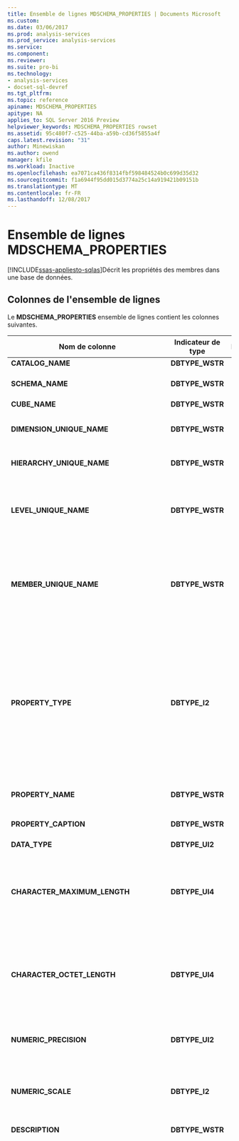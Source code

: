 ```yaml
---
title: Ensemble de lignes MDSCHEMA_PROPERTIES | Documents Microsoft
ms.custom: 
ms.date: 03/06/2017
ms.prod: analysis-services
ms.prod_service: analysis-services
ms.service: 
ms.component: 
ms.reviewer: 
ms.suite: pro-bi
ms.technology:
- analysis-services
- docset-sql-devref
ms.tgt_pltfrm: 
ms.topic: reference
apiname: MDSCHEMA_PROPERTIES
apitype: NA
applies_to: SQL Server 2016 Preview
helpviewer_keywords: MDSCHEMA_PROPERTIES rowset
ms.assetid: 95c480f7-c525-44ba-a59b-cd36f5855a4f
caps.latest.revision: "31"
author: Minewiskan
ms.author: owend
manager: kfile
ms.workload: Inactive
ms.openlocfilehash: ea7071ca436f8314fbf598484524b0c699d35d32
ms.sourcegitcommit: f1a6944f95dd015d3774a25c14a919421b09151b
ms.translationtype: MT
ms.contentlocale: fr-FR
ms.lasthandoff: 12/08/2017
---
```

# <a name="mdschemaproperties-rowset"></a>Ensemble de lignes MDSCHEMA_PROPERTIES
[!INCLUDE[ssas-appliesto-sqlas](../../../includes/ssas-appliesto-sqlas.md)]Décrit les propriétés des membres dans une base de données.  
  
## <a name="rowset-columns"></a>Colonnes de l'ensemble de lignes  
 Le **MDSCHEMA_PROPERTIES** ensemble de lignes contient les colonnes suivantes.  
  
|Nom de colonne|Indicateur de type|Longueur| Description|  
|-----------------|--------------------|------------|-----------------|  
|**CATALOG_NAME**|**DBTYPE_WSTR**||Nom de la base de données.|  
|**SCHEMA_NAME**|**DBTYPE_WSTR**||Nom du schéma auquel appartient cette propriété. **NULL** si le fournisseur ne prend pas en charge les schémas.|  
|**CUBE_NAME**|**DBTYPE_WSTR**||Nom du cube.|  
|**DIMENSION_UNIQUE_NAME**|**DBTYPE_WSTR**||Le nom unique de la dimension. Pour les fournisseurs qui produisent des noms uniques par qualification, chaque composant du nom est délimité.|  
|**HIERARCHY_UNIQUE_NAME**|**DBTYPE_WSTR**||Nom unique de la hiérarchie. Pour les fournisseurs qui produisent des noms uniques par qualification, chaque composant du nom est délimité.|  
|**LEVEL_UNIQUE_NAME**|**DBTYPE_WSTR**||Nom unique du niveau auquel appartient cette propriété. Si le fournisseur ne prend pas en charge les niveaux nommés, elle doit retourner la **DIMENSION_UNIQUE_NAME** valeur pour ce champ. Pour les fournisseurs qui produisent des noms uniques par qualification, chaque composant du nom est délimité.|  
|**MEMBER_UNIQUE_NAME**|**DBTYPE_WSTR**||Nom unique du membre auquel appartient cette propriété. Utilisé pour les magasins de données qui ne prennent pas en charge les niveaux nommés ou qui ont des propriétés sur une base membre-par-membre. Si la propriété s’applique à tous les membres d’un niveau, cette colonne est **NULL**. Pour les fournisseurs qui produisent des noms uniques par qualification, chaque composant du nom est délimité.|  
|**PROPERTY_TYPE**|**DBTYPE_I2**||Bitmap qui spécifie le type de la propriété :<br /><br /> **MDPROP_MEMBER** (**1**) identifie une propriété d’un membre. Cette propriété peut être utilisée dans la clause DIMENSION PROPERTIES de l'instruction SELECT.<br /><br /> **MDPROP_CELL** (**2**) identifie une propriété d’une cellule. Cette propriété peut être utilisée dans la clause CELL PROPERTIES qui apparaît à la fin de l'instruction SELECT.<br /><br /> **MDPROP_SYSTEM** (**4**) identifie une propriété interne.<br /><br /> **MDPROP_BLOB** (**8**) identifie une propriété qui contient un objet binaire volumineux (blob).|  
|**PROPERTY_NAME**|**DBTYPE_WSTR**||Nom de la propriété. Si la clé pour la propriété est le même que le nom de la propriété, **PROPERTY_NAME** sera vide.|  
|**PROPERTY_CAPTION**|**DBTYPE_WSTR**||Étiquette ou légende associée à la propriété, essentiellement à des fins d’affichage. Retourne **PROPERTY_NAME** si une légende n’existe pas.|  
|**DATA_TYPE**|**DBTYPE_UI2**||Type de données de la propriété.|  
|**CHARACTER_MAXIMUM_LENGTH**|**DBTYPE_UI4**||Longueur maximale possible de la propriété, s'il s'agit d'un caractère, d'une donnée binaire ou de type bit.<br /><br /> Zéro indique qu'il n'existe pas de longueur maximale définie.<br /><br /> Retourne **NULL** pour tous les autres types de données.|  
|**CHARACTER_OCTET_LENGTH**|**DBTYPE_UI4**||Longueur maximale possible (en octets) de la propriété, s'il s'agit d'un caractère ou d'une donnée binaire.<br /><br /> Zéro indique qu'il n'existe pas de longueur maximale définie.<br /><br /> Retourne **NULL** pour tous les autres types de données.|  
|**NUMERIC_PRECISION**|**DBTYPE_UI2**||Précision maximale de la propriété, s'il s'agit d'un type de données numérique.<br /><br /> Retourne **NULL** pour tous les autres types de données.|  
|**NUMERIC_SCALE**|**DBTYPE_I2**||Le nombre de chiffres à droite de la virgule décimale, s’il s’agit un **DBTYPE_NUMERIC** ou **DBTYPE_DECIMAL** type.<br /><br /> Retourne **NULL** pour tous les autres types de données.|  
|**DESCRIPTION**|**DBTYPE_WSTR**||Description explicite de la propriété. **NULL** si aucune description n’existe.|  
|**PROPERTY_CONTENT_TYPE**|**DBTYPE_I2**||Le type de la propriété. Il peut s'agir de l'une des énumérations suivantes :<br /><br /> **MD_PROPTYPE_REGULAR** (**0 x 00**)<br /><br /> **MD_PROPTYPE_ID** (**0 x 01**)<br /><br /> **MD_PROPTYPE_RELATION_TO_PARENT** (**0 x 02**)<br /><br /> **MD_PROPTYPE_ROLLUP_OPERATOR** (**0 x 03**)<br /><br /> **MD_PROPTYPE_ORG_TITLE** (**0 x 11**)<br /><br /> **MD_PROPTYPE_CAPTION** (**0 x 21**)<br /><br /> **MD_PROPTYPE_CAPTION_SHORT** (**0 x 22**)<br /><br /> **MD_PROPTYPE_CAPTION_DESCRIPTION** (**0 x 23**)<br /><br /> **MD_PROPTYPE_CAPTION_ABREVIATION** (**0 x 24**)<br /><br /> **MD_PROPTYPE_WEB_URL** (**0 x 31**)<br /><br /> **MD_PROPTYPE_WEB_HTML** (**0 x 32**)<br /><br /> **MD_PROPTYPE_WEB_XML_OR_XSL** (**0 x 33**)<br /><br /> **MD_PROPTYPE_WEB_MAIL_ALIAS** (**0 x 34**)<br /><br /> **MD_PROPTYPE_ADDRESS** (**0 x 41**)<br /><br /> **MD_PROPTYPE_ADDRESS_STREET** (**0 x 42**)<br /><br /> **MD_PROPTYPE_ADDRESS_HOUSE** (**0 x 43**)<br /><br /> **MD_PROPTYPE_ADDRESS_CITY** (**0 x 44**)<br /><br /> **MD_PROPTYPE_ADDRESS_STATE_OR_PROVINCE** (**0 x 45**)<br /><br /> **MD_PROPTYPE_ADDRESS_ZIP** (**0 x 46**)<br /><br /> **MD_PROPTYPE_ADDRESS_QUARTER** (**0 x 47**)<br /><br /> **MD_PROPTYPE_ADDRESS_COUNTRY** (**0 x 48**)<br /><br /> **MD_PROPTYPE_ADDRESS_BUILDING** (**0 x 49**)<br /><br /> **MD_PROPTYPE_ADDRESS_ROOM** (**0x4A**)<br /><br /> **MD_PROPTYPE_ADDRESS_FLOOR** (**0x4B**)<br /><br /> **MD_PROPTYPE_ADDRESS_FAX** (**0x4C**)<br /><br /> **MD_PROPTYPE_ADDRESS_PHONE** (**0x4D**)<br /><br /> **MD_PROPTYPE_GEO_CENTROID_X** (**0 x 61**)<br /><br /> **MD_PROPTYPE_GEO_CENTROID_Y** (**0x62**)<br /><br /> **MD_PROPTYPE_GEO_CENTROID_Z** (**0 x 63**)<br /><br /> **MD_PROPTYPE_GEO_BOUNDARY_TOP** (**0 x 64**)<br /><br /> **MD_PROPTYPE_GEO_BOUNDARY_LEFT** (**0 x 65**)<br /><br /> **MD_PROPTYPE_GEO_BOUNDARY_BOTTOM** (**0x66**)<br /><br /> **MD_PROPTYPE_GEO_BOUNDARY_RIGHT** (**0 x 67**)<br /><br /> **MD_PROPTYPE_GEO_BOUNDARY_FRONT** (**0x68**)<br /><br /> **MD_PROPTYPE_GEO_BOUNDARY_REAR** (**0x69**)<br /><br /> **MD_PROPTYPE_GEO_BOUNDARY_POLYGON** (**0x6A**)<br /><br /> **MD_PROPTYPE_PHYSICAL_SIZE** (**0x71**)<br /><br /> **MD_PROPTYPE_PHYSICAL_COLOR** (**0 x 72**)<br /><br /> **MD_PROPTYPE_PHYSICAL_WEIGHT** (**0 x 73**)<br /><br /> **MD_PROPTYPE_PHYSICAL_HEIGHT** (**0 x 74 pour**)<br /><br /> **MD_PROPTYPE_PHYSICAL_WIDTH** (**0 x 75**)<br /><br /> **MD_PROPTYPE_PHYSICAL_DEPTH** (**0x76**)<br /><br /> **MD_PROPTYPE_PHYSICAL_VOLUME** (**0 x 77**)<br /><br /> **MD_PROPTYPE_PHYSICAL_DENSITY** (**0 x 78**)<br /><br /> **MD_PROPTYPE_PERSON_FULL_NAME** (**0 x 82**)<br /><br /> **MD_PROPTYPE_PERSON_FIRST_NAME** (**0 x 83**)<br /><br /> **MD_PROPTYPE_PERSON_LAST_NAME** (**0 x 84**)<br /><br /> **MD_PROPTYPE_PERSON_MIDDLE_NAME** (**0 x 85**)<br /><br /> **MD_PROPTYPE_PERSON_DEMOGRAPHIC** (**0x86**)<br /><br /> **MD_PROPTYPE_PERSON_CONTACT** (**0 x 87**)<br /><br /> **MD_PROPTYPE_QTY_RANGE_LOW** (**0 x 91**)<br /><br /> **MD_PROPTYPE_QTY_RANGE_HIGH** (**0 x 92**)<br /><br /> **MD_PROPTYPE_FORMATTING_COLOR** (**0xA1**)<br /><br /> **MD_PROPTYPE_FORMATTING_ORDER** (**0xA2**)<br /><br /> **MD_PROPTYPE_FORMATTING_FONT** (**0xA3**)<br /><br /> **MD_PROPTYPE_FORMATTING_FONT_EFFECTS** (**0xA4**)<br /><br /> **MD_PROPTYPE_FORMATTING_FONT_SIZE** (**0xA5**)<br /><br /> **MD_PROPTYPE_FORMATTING_SUB_TOTAL** (**0xA6**)<br /><br /> **MD_PROPTYPE_DATE** (**0xB1**)<br /><br /> **MD_PROPTYPE_DATE_START** (**0xB2**)<br /><br /> **MD_PROPTYPE_DATE_ENDED** (**0xB3**)<br /><br /> **MD_PROPTYPE_DATE_CANCELED** (**0xB4**)<br /><br /> **MD_PROPTYPE_DATE_MODIFIED** (**0xB5**)<br /><br /> **MD_PROPTYPE_DATE_DURATION** (**0xB6**)<br /><br /> **MD_PROPTYPE_VERSION** (**0xC1**)|  
|**SQL_COLUMN_NAME**|**DBTYPE_WSTR**||Nom de la propriété utilisé dans les requêtes SQL de la dimension du cube ou de la base de données.|  
|**LANGUAGE**|**DBTYPE_UI2**||La traduction exprimée sous la forme un **LCID**. Valide uniquement pour les traductions de propriété.|  
|**PROPERTY_ORIGIN**|**DBTYPE_UI2**||Identifie le type de hiérarchie auquel s'applique la propriété :<br /><br /> **MD_USER_DEFINED** (**1**) indique que la propriété est sur une hiérarchie définie par l’utilisateur<br /><br /> **MD_SYSTEM_ENABLED** (**2**) indique que la propriété est sur une hiérarchie d’attribut<br /><br /> **MD_SYSTEM_DISABLED** (**4**) indique que la propriété est sur une hiérarchie d’attribut qui n’est pas activée.|  
|**PROPERTY_ATTRIBUTE_HIERARCHY_NAME**|**DBTYPE_WSTR**||Nom de la hiérarchie d'attributs fournissant la source de la propriété.|  
|**PROPERTY_CARDINALITY**|**DBTYPE_WSTR**||Cardinalité de la propriété. Elle peut prendre les valeurs de chaîne suivantes :<br /><br /> **UNE**<br /><br /> **NOMBREUX**|  
|**MIME_TYPE**|**DBTYPE_WSTR**||Type MIME pour les objets BLOB.|  
|**PROPERTY_IS_VISIBLE**|**DBTYPE_BOOL**||Valeur booléenne qui indique si la propriété est visible.<br /><br /> **TRUE** si la propriété est visible ; sinon, **FALSE**.|  
  
 Cet ensemble de lignes de schéma n'est pas trié.  
  
## <a name="restriction-columns"></a>Colonnes de restriction  
 Le **MDSCHEMA_PROPERTIES** ensemble de lignes peut être restreint sur les colonnes répertoriées dans le tableau suivant.  
  
|Nom de colonne|Indicateur de type|État de la restriction|  
|-----------------|--------------------|-----------------------|  
|**CATALOG_NAME**|**DBTYPE_WSTR**|Obligatoire|  
|**SCHEMA_NAME**|**DBTYPE_WSTR**|Ce paramètre est facultatif|  
|**CUBE_NAME**|**DBTYPE_WSTR**|Ce paramètre est facultatif|  
|**DIMENSION_UNIQUE_NAME**|**DBTYPE_WSTR**|Ce paramètre est facultatif|  
|**HIERARCHY_UNIQUE_NAME**|**DBTYPE_WSTR**|Ce paramètre est facultatif|  
|**LEVEL_UNIQUE_NAME**|**DBTYPE_WSTR**|Ce paramètre est facultatif|  
|**MEMBER_UNIQUE_NAME**|**DBTYPE_WSTR**|Ce paramètre est facultatif|  
|**PROPERTY_TYPE**|**DBTYPE_I2**|Ce paramètre est facultatif|  
|**PROPERTY_NAME**|**DBTYPE_WSTR**|Ce paramètre est facultatif|  
|**PROPERTY_CONTENT_TYPE**|**DBTYPE_I2**|(Facultatif) Une restriction par défaut est en place sur **MDPROP_MEMBER** ou **MDPROP_CELL**.|  
|**PROPERTY_ORIGIN**|**DBTYPE_UI2**|(Facultatif) Une restriction par défaut est en place sur **MD_USER_DEFINED** ou **MD_SYSTEM_ENABLED**.|  
|**CUBE_SOURCE**|**DBTYPE_UI2**|(Facultatif) Restriction par défaut est une valeur de 1.  Une image bitmap avec l’une des valeurs valides suivantes :<br /><br /> 1 CUBE<br /><br /> 2 DIMENSION|  
|**PROPERTY_VISIBILITY**|**DBTYPE_UI2**|(Facultatif) Restriction par défaut est une valeur de 1. Une image bitmap avec l’une des valeurs valides suivantes :<br /><br /> 1 Visible<br /><br /> 2 non visible|  
  
## <a name="see-also"></a>Voir aussi  
 [Ensembles de lignes de schéma OLE DB pour OLAP](../../../analysis-services/schema-rowsets/ole-db-olap/ole-db-for-olap-schema-rowsets.md)  
  
  
